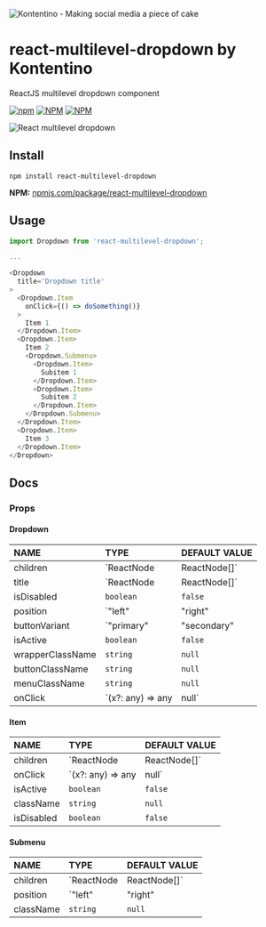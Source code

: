 ![Kontentino - Making social media a piece of cake](https://static.kontentino.com/img/logo/logo.svg)
# react-multilevel-dropdown by Kontentino
ReactJS multilevel dropdown component

[![npm](https://img.shields.io/npm/v/react-multilevel-dropdown?style=plastic)](https://www.npmjs.com/package/react-multilevel-dropdown)
[![NPM](https://img.shields.io/npm/l/react-multilevel-dropdown)](https://github.com/kontentino/react-multilevel-dropdown/blob/master/LICENSE)
[![NPM](https://img.shields.io/npm/dy/react-multilevel-dropdown?style=plastic)](https://www.npmjs.com/package/react-multilevel-dropdown)

![React multilevel dropdown](https://github.com/kontentino/react-multilevel-dropdown/blob/master/src/img/example.png?raw=true)

## Install
`npm install react-multilevel-dropdown`

**NPM:** [npmjs.com/package/react-multilevel-dropdown](https://www.npmjs.com/package/react-multilevel-dropdown)

## Usage
```javascript
import Dropdown from 'react-multilevel-dropdown';

...

<Dropdown
  title='Dropdown title'
>
  <Dropdown.Item
    onClick={() => doSomething()}
  >
    Item 1
  </Dropdown.Item>
  <Dropdown.Item>
    Item 2
    <Dropdown.Submenu>
      <Dropdown.Item>
        Subitem 1
      </Dropdown.Item>
      <Dropdown.Item>
        Subitem 2
      </Dropdown.Item>
    </Dropdown.Submenu>
  </Dropdown.Item>
  <Dropdown.Item>
    Item 3
  </Dropdown.Item>
</Dropdown>
```

## Docs

### Props
#### Dropdown
| NAME | TYPE | DEFAULT VALUE |
|:-------------|:-------------|:-------------|
|children|`ReactNode | ReactNode[]`|`null`|
|title|`ReactNode | ReactNode[]`|`null`|
|isDisabled|`boolean`|`false`|
|position|`"left" | "right" | "top-right" | "top-left"`|`left`|
|buttonVariant|`"primary"| "secondary"| "tertiary"| "special"| "special-success"| "dashed"`|`secondary`|
|isActive|`boolean`|`false`|
|wrapperClassName|`string`|`null`|
|buttonClassName|`string`|`null`|
|menuClassName|`string`|`null`|
|onClick|`(x?: any) => any | null`|`() => null`|

#### Item
| NAME | TYPE | DEFAULT VALUE |
|:-------------|:-------------|:-------------|
|children|`ReactNode | ReactNode[]`|`null`|
|onClick|`(x?: any) => any | null`|`() => null`|
|isActive|`boolean`|`false`|
|className|`string`|`null`|
|isDisabled|`boolean`|`false`| 

#### Submenu
| NAME | TYPE | DEFAULT VALUE |
|:-------------|:-------------|:-------------|
|children|`ReactNode | ReactNode[]`|`null`|
|position|`"left" | "right" | "bottom" | "left-top" | "right-top"`|`left`|
|className|`string`|`null`|
